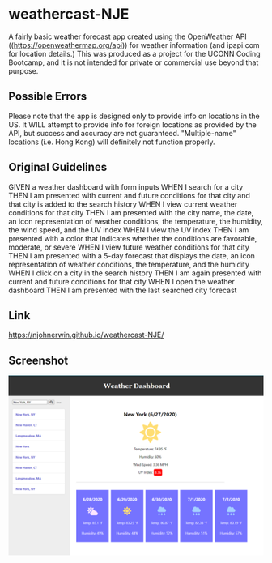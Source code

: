# weathercast-NJE

A fairly basic weather forecast app created using the OpenWeather API ((https://openweathermap.org/api)) for weather information (and ipapi.com for location details.) This was produced as a project for the UCONN Coding Bootcamp, and it is not intended for private or commercial use beyond that purpose. 


## Possible Errors

Please note that the app is designed only to provide info on locations in the US. It WILL attempt to provide info for foreign locations as provided by the API, but success and accuracy are not guaranteed. "Multiple-name" locations (i.e. Hong Kong) will definitely not function properly. 


## Original Guidelines

GIVEN a weather dashboard with form inputs
WHEN I search for a city
THEN I am presented with current and future conditions for that city and that city is added to the search history
WHEN I view current weather conditions for that city
THEN I am presented with the city name, the date, an icon representation of weather conditions, the temperature, the humidity, the wind speed, and the UV index
WHEN I view the UV index
THEN I am presented with a color that indicates whether the conditions are favorable, moderate, or severe
WHEN I view future weather conditions for that city
THEN I am presented with a 5-day forecast that displays the date, an icon representation of weather conditions, the temperature, and the humidity
WHEN I click on a city in the search history
THEN I am again presented with current and future conditions for that city
WHEN I open the weather dashboard
THEN I am presented with the last searched city forecast


## Link

https://njohnerwin.github.io/weathercast-NJE/


## Screenshot

![default desktop](./assets/weatherdashboard.png)
